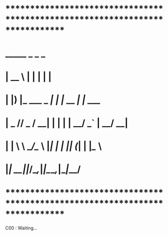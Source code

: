 # **************************************************************************** #
#  _____                 _ _        _                                          #
# |  __ \               | | |      | |                                         #
# | |__) |___  ___ _   _| | |_ __ _| |_ ___                                    #
# |  _  // _ \/ __| | | | | __/ _` | __/ __|                                   #
# | | \ \  __/\__ \ |_| | | || (_| | |_\__ \                                   #
# |_|  \_\___||___/\__,_|_|\__\__,_|\__|___/                                   #
#                                                                              #
# **************************************************************************** #

C00 : Waiting...
